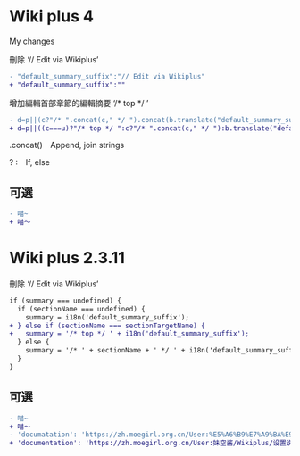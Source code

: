 # Wiki plus 4

My changes

刪除 ‘// Edit via Wikiplus’
``` diff
- "default_summary_suffix":"// Edit via Wikiplus"
+ "default_summary_suffix":""
```

增加編輯首部章節的編輯摘要 ‘/* top */ ’
``` diff
- d=p||(c?"/* ".concat(c," */ ").concat(b.translate("default_summary_suffix")):b.translate("default_summary_suffix"))
+ d=p||((c===u)?"/* top */ ":c?"/* ".concat(c," */ "):b.translate("default_summary_suffix"))
```
.concat() Append, join strings

? : If, else

## 可選

``` diff
- 喵~
+ 喵～
```

# Wiki plus 2.3.11

刪除 ‘// Edit via Wikiplus’

``` diff
if (summary === undefined) {
  if (sectionName === undefined) {
    summary = i18n('default_summary_suffix');
+ } else if (sectionName === sectionTargetName) {
+   summary = '/* top */ ' + i18n('default_summary_suffix');
  } else {
    summary = '/* ' + sectionName + ' */ ' + i18n('default_summary_suffix');
  }
}
```

## 可選

``` diff
- 喵~
+ 喵～
- 'documatation': 'https://zh.moegirl.org.cn/User:%E5%A6%B9%E7%A9%BA%E9%85%B1/Wikiplus/%E8%AE%BE%E7%BD%AE%E8%AF%B4%E6%98%8E'
+ 'documentation': 'https://zh.moegirl.org.cn/User:妹空酱/Wikiplus/设置说明'
```
